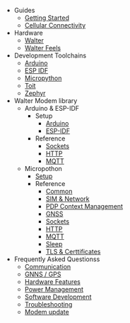 * Guides
  * [Getting Started](/)
  * [Cellular Connectivity](/guides/cellular_connectivity.md)
* Hardware
  * [Walter](/hardware/walter.md)
  * [Walter Feels](/hardware/walter_feels.md)
* Development Toolchains
  * [Arduino](/developer-toolchains/arduino.md)
  * [ESP IDF](/developer-toolchains/esp-idf.md)
  * [Micropython](/developer-toolchains/micropython.md)
  * [Toit](/developer-toolchains/toit.md)
  * [Zephyr](/developer-toolchains/zephyr.md)
* Walter Modem library
  * Arduino & ESP-IDF
    * Setup
      * [Arduino](/walter-modem/arduino_esp-idf/setup/arduino.md)
      * [ESP-IDF](/walter-modem/arduino_esp-idf/setup/esp-idf.md)
    * Reference
      * [Sockets](/walter-modem/arduino_esp-idf/reference/sockets.md)
      * [HTTP](/walter-modem/arduino_esp-idf/reference/http.md)
      * [MQTT](/walter-modem/arduino_esp-idf/reference/mqtt.md)
  * Micropothon
    * [Setup](/walter-modem/micropython/setup.md)
    * Reference
      * [Common](/walter-modem/micropython/reference/common.md)
      * [SIM & Network](/walter-modem/micropython/reference/sim_and_network.md)
      * [PDP Context Management](/walter-modem/micropython/reference/pdp_ctx_management.md)
      * [GNSS](/walter-modem/micropython/reference/gnss.md)
      * [Sockets](/walter-modem/micropython/reference/sockets.md)
      * [HTTP](/walter-modem/micropython/reference/http.md)
      * [MQTT](/walter-modem/micropython/reference/mqtt.md)
      * [Sleep](/walter-modem/micropython/reference/sleep.md)
      * [TLS & Certtificates](/walter-modem/micropython/reference/tls_and_certificates.md)
* Frequently Asked Questionss
  * [Communication](/faq/communication.md)
  * [GNNS / GPS](/faq/gnss-gps.md)
  * [Hardware Features](/faq/hardware-features.md)
  * [Power Management](/faq/power-management.md)
  * [Software Development](/faq/software-development.md)
  * [Troubleshooting](/faq/troubleshooting.md)
  * [Modem update](/faq/modem-update.md)

